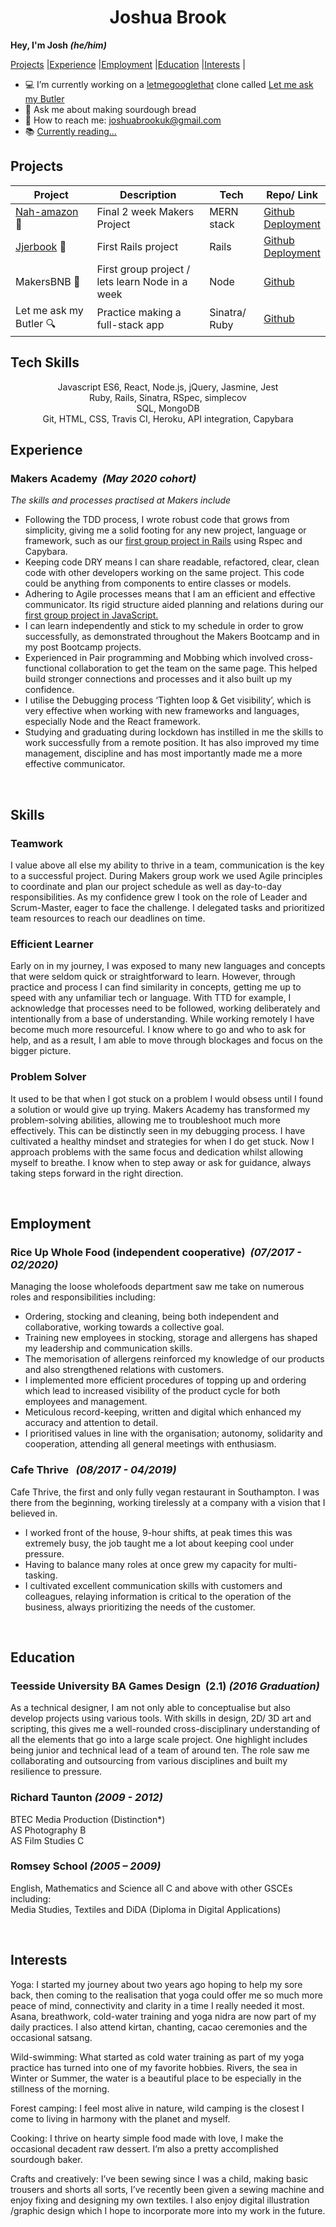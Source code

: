 <div align="center">
<h1>Joshua Brook</h1></div>

<b>Hey, I'm Josh <i>(he/him)</i></b>

[Projects](#projects) |[Experience](#experience) |[Employment](#employment) |[Education](#education) |[Interests](#interests) |

- :computer: I’m currently working on a [letmegooglethat](http://letmegooglethat.com/) clone called [Let me ask my Butler](https://github.com/joshuaabrookuk/letmeaskmybutler)
- :bread: Ask me about making sourdough bread
- :email: How to reach me: joshuabrookuk@gmail.com
- :books: [Currently reading...](https://www.goodreads.com/joshuabrookuk)

## Projects

| Project | Description | Tech | Repo/ Link
| ----------- | ----------- | ----------- | ----------- |
| [Nah-amazon](https://nah-mazon.web.app/) :convenience_store:| Final 2 week Makers Project | MERN stack | [Github](https://github.com/TimCPB/Nah-Mazon)<br>[Deployment](https://nah-mazon.web.app/) |
| [Jjerbook](https://jjer.herokuapp.com/signup) :book:| First Rails project | Rails | [Github](https://github.com/Emanuele-20/acebook-rails-template)<br>[Deployment](https://jjer.herokuapp.com/signup)|
| MakersBNB :hotel:| First group project / lets learn Node in a week | Node | [Github](https://github.com/sofyloafy/MakersBNB) |
| Let me ask my Butler :mag:| Practice making a full-stack app | Sinatra/ Ruby | [Github](https://github.com/joshuaabrookuk/letmeaskmybutler) |

## Tech Skills
<div align="center">
Javascript ES6, React, Node.js, jQuery, Jasmine, Jest <br>
Ruby, Rails, Sinatra, RSpec, simplecov <br>
SQL, MongoDB <br>
Git, HTML, CSS, Travis CI, Heroku, API integration, Capybara <br>
</div>

## Experience

### Makers Academy&nbsp;&nbsp;<i>(May 2020 cohort)</i>

<div><p><i>The skills and processes practised at Makers include </i></p></div>

* Following the TDD process, I wrote robust code that grows from simplicity, giving me a solid footing for any new project, language or framework, such as our [first group project in Rails](https://github.com/Emanuele-20/acebook-rails-template/blob/master/README.md) using Rspec and Capybara.
* Keeping code DRY means I can share readable, refactored, clear, clean code with other developers working on the same project. This code could be anything from components to entire classes or models.  
* Adhering to Agile processes means that I am an efficient and effective communicator. Its rigid structure aided planning and relations during our [first group project in JavaScript.](https://github.com/sofyloafy/MakersBNB)
* I can learn independently and stick to my schedule in order to grow successfully, as demonstrated throughout the Makers Bootcamp and in my post Bootcamp projects.
* Experienced in Pair programming and Mobbing which involved cross-functional collaboration to get the team on the same page. This helped build stronger connections and processes and it also built up my confidence.  
* I utilise the Debugging process ‘Tighten loop & Get visibility’, which is very effective when working with new frameworks and languages, especially Node and the React framework.
* Studying and graduating during lockdown has instilled in me the skills to work successfully from a remote position. It has also improved my time management, discipline and has most importantly made me a more effective communicator.



<br>

## Skills

### Teamwork
I value above all else my ability to thrive in a team, communication is the key to a successful project. During Makers group work we used Agile principles to coordinate and plan our project schedule as well as day-to-day responsibilities. As my confidence grew I took on the role of Leader and Scrum-Master, eager to face the challenge. I delegated tasks and prioritized team resources to reach our deadlines on time.

### Efficient Learner
Early on in my journey, I was exposed to many new languages and concepts that were seldom quick or straightforward to learn. However, through practice and process I can find similarity in concepts, getting me up to speed with any unfamiliar tech or language. With TTD for example, I acknowledge that processes need to be followed, working deliberately and intentionally from a base of understanding. While working remotely I have become much more resourceful. I know where to go and who to ask for help, and as a result, I am able to move through blockages and focus on the bigger picture.

### Problem Solver
It used to be that when I got stuck on a problem I would obsess until I found a solution or would give up trying. Makers Academy has transformed my problem-solving abilities, allowing me to troubleshoot much more effectively. This can be distinctly seen in my debugging process.  I have cultivated a healthy mindset and strategies for when I do get stuck. Now I approach problems with the same focus and dedication whilst allowing myself to breathe. I know when to step away or ask for guidance, always taking steps forward in the right direction.


<br>

## Employment

### Rice Up Whole Food (independent cooperative)&nbsp;&nbsp;<i>(07/2017 - 02/2020)</i>

Managing the loose wholefoods department saw me take on numerous roles and responsibilities including:

* Ordering, stocking and cleaning, being both independent and collaborative, working towards a collective goal.
* Training new employees in stocking, storage and allergens has shaped my leadership and communication skills.
* The memorisation of allergens reinforced my knowledge of our products and also strengthened relations with customers.
* I implemented more efficient procedures of topping up and ordering which lead to increased visibility of the product cycle for both employees and management.
* Meticulous record-keeping, written and digital which enhanced my accuracy and attention to detail.
* I prioritised values in line with the organisation; autonomy, solidarity and cooperation, attending all general meetings with enthusiasm.


### Cafe Thrive &nbsp;&nbsp;<i>(08/2017 - 04/2019)</i>

Cafe Thrive, the first and only fully vegan restaurant in Southampton. I was there from the beginning, working tirelessly at a company with a vision that I believed in.

* I worked front of the house, 9-hour shifts, at peak times this was extremely busy, the job taught me a lot about keeping cool under pressure.
* Having to balance many roles at once grew my capacity for multi-tasking.
* I cultivated excellent communication skills with customers and colleagues, relaying information is critical to the operation of the business, always prioritizing the needs of the customer.

<br>

## Education

### Teesside University BA Games Design&nbsp;&nbsp;(2.1)&nbsp;<i>(2016 Graduation)</i>

As a technical designer, I am not only able to conceptualise but also develop projects using various tools. With skills in design, 2D/ 3D art and scripting, this gives me a well-rounded cross-disciplinary understanding of all the elements that go into a large scale project. One highlight includes being junior and technical lead of a team of around ten. The role saw me collaborating and outsourcing from various disciplines and built my resilience to pressure.


### Richard Taunton&nbsp;<i>(2009 - 2012)</i>

BTEC Media Production (Distinction*)<br>
AS Photography B<br>
AS Film Studies C<br>

### Romsey School&nbsp;<i>(2005 – 2009)</i>

English, Mathematics and Science all C and above
with other GSCEs including:<br> Media Studies, Textiles and DiDA (Diploma in Digital Applications)

<br>

## Interests

Yoga: I started my journey about two years ago hoping to help my sore back, then coming to the realisation that yoga could offer me so much more peace of mind, connectivity and clarity in a time I really needed it most. Asana, breathwork, cold-water training and yoga nidra are now part of my daily practices. I also attend kirtan, chanting, cacao ceremonies and the occasional satsang.

Wild-swimming: What started as cold water training as part of my yoga practice has turned into one of my favorite hobbies.
Rivers, the sea in Winter or Summer, the water is a beautiful place to be especially in the stillness of the morning.

Forest camping: I feel most alive in nature, wild camping is the closest I come to living in harmony with the planet and myself.

Cooking: I thrive on hearty simple food made with love, I make the occasional decadent raw dessert. I’m also a pretty accomplished sourdough baker.

Crafts and creatively: I’ve been sewing since I was a child, making basic trousers and shorts all sorts, I’ve recently been given a sewing machine and enjoy fixing and designing my own textiles. I also enjoy digital illustration /graphic design which I hope to incorporate more into my work in the future.
